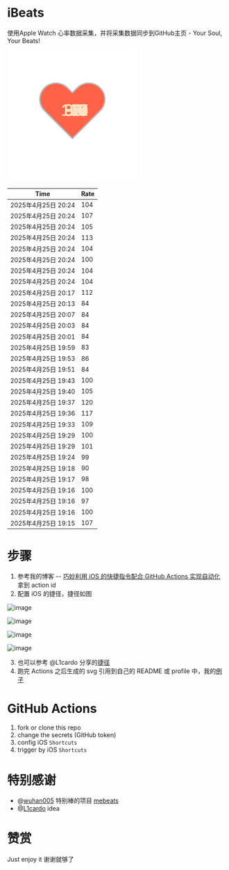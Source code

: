# iBeats
使用Apple Watch 心率数据采集，并将采集数据同步到GitHub主页 - Your Soul, Your Beats!

![](./files/heart.svg)

<!--START_SECTION:my_heart_rate-->
| Time | Rate | 
 | ---- | ---- | 
| 2025年4月25日 20:24 | 104 |
| 2025年4月25日 20:24 | 107 |
| 2025年4月25日 20:24 | 105 |
| 2025年4月25日 20:24 | 113 |
| 2025年4月25日 20:24 | 104 |
| 2025年4月25日 20:24 | 100 |
| 2025年4月25日 20:24 | 104 |
| 2025年4月25日 20:24 | 104 |
| 2025年4月25日 20:17 | 112 |
| 2025年4月25日 20:13 | 84 |
| 2025年4月25日 20:07 | 84 |
| 2025年4月25日 20:03 | 84 |
| 2025年4月25日 20:01 | 84 |
| 2025年4月25日 19:59 | 83 |
| 2025年4月25日 19:53 | 86 |
| 2025年4月25日 19:51 | 84 |
| 2025年4月25日 19:43 | 100 |
| 2025年4月25日 19:40 | 105 |
| 2025年4月25日 19:37 | 120 |
| 2025年4月25日 19:36 | 117 |
| 2025年4月25日 19:33 | 109 |
| 2025年4月25日 19:29 | 100 |
| 2025年4月25日 19:29 | 101 |
| 2025年4月25日 19:24 | 99 |
| 2025年4月25日 19:18 | 90 |
| 2025年4月25日 19:17 | 98 |
| 2025年4月25日 19:16 | 100 |
| 2025年4月25日 19:16 | 97 |
| 2025年4月25日 19:16 | 100 |
| 2025年4月25日 19:15 | 107 |

<!--END_SECTION:my_heart_rate-->

# 步骤
1. 参考我的博客 -- [巧妙利用 iOS 的快捷指令配合 GitHub Actions 实现自动化](https://github.com/yihong0618/gitblog/issues/198) 拿到 action id
2. 配置 iOS 的捷径，捷径如图

![image](https://user-images.githubusercontent.com/15976103/122154218-0db0b480-ce97-11eb-93bb-5aec07c558dc.png)

![image](https://user-images.githubusercontent.com/15976103/122154236-186b4980-ce97-11eb-8e4b-70551a0391ae.png)

![image](https://user-images.githubusercontent.com/15976103/122154268-2d47dd00-ce97-11eb-902e-3acf292265a9.png)

![image](https://user-images.githubusercontent.com/15976103/122174055-fa144680-ceb4-11eb-9be2-3eb83cd516f7.png)

3. 也可以参考 @L1cardo 分享的[捷径](https://www.icloud.com/shortcuts/6ab6047b459c41ad822ad6b94b1c03d4)
4. 跑完 Actions 之后生成的 svg 引用到自己的 README 或 profile 中，我的[例子](https://github.com/yihong0618) 

# GitHub Actions

1. fork or clone this repo
2. change the secrets (GitHub token)
3. config iOS `Shortcuts` 
4. trigger by iOS `Shortcuts`

# 特别感谢
- @[wuhan005](https://github.com/wuhan005) 特别棒的项目 [mebeats](https://github.com/wuhan005/mebeats)
- @[L1cardo](https://github.com/L1cardo) idea

# 赞赏
Just enjoy it
谢谢就够了
